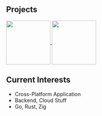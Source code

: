 ## Projects

<p>
  <a href="https://github.com/ironpark/ivent">
    <img height=120 align="center" src="https://github-readme-stats.vercel.app/api/pin/?username=ironpark&repo=ivent" />
  </a>
  <a href="https://github.com/ironpark/zapp">
    <img height=120 align="center" src="https://github-readme-stats.vercel.app/api/pin/?username=ironpark&repo=zapp" />
  </a>
</p>

## Current Interests
- Cross-Platform Application
- Backend, Cloud Stuff
- Go, Rust, Zig
